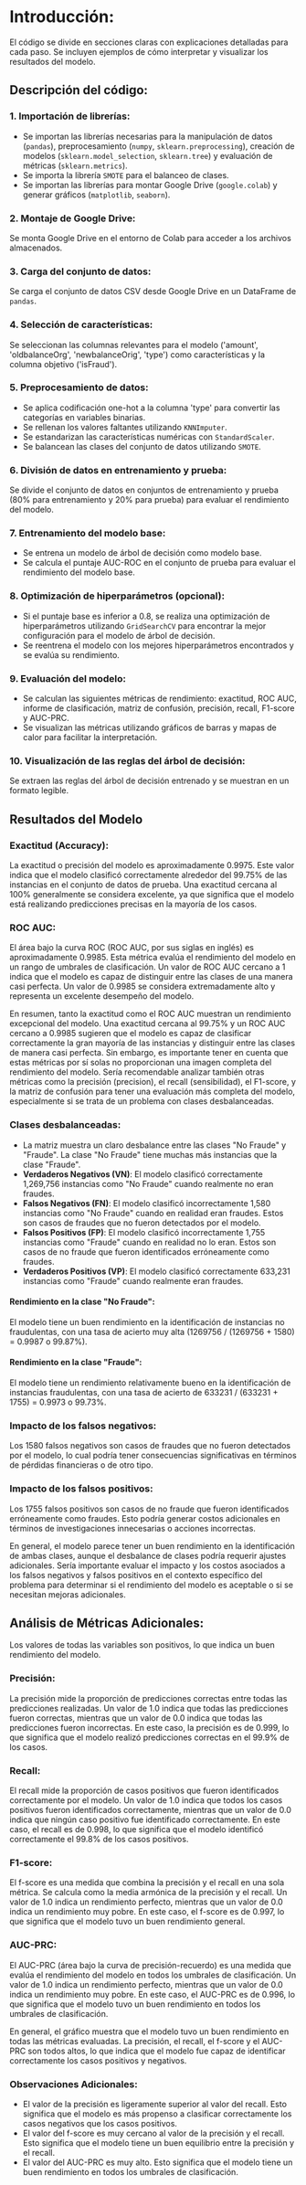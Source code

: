 # Introducción:
El código se divide en secciones claras con explicaciones detalladas para cada paso. Se incluyen ejemplos de cómo interpretar y visualizar los resultados del modelo.

## Descripción del código:
### 1. Importación de librerías:
- Se importan las librerías necesarias para la manipulación de datos (`pandas`), preprocesamiento (`numpy`, `sklearn.preprocessing`), creación de modelos (`sklearn.model_selection`, `sklearn.tree`) y evaluación de métricas (`sklearn.metrics`).
- Se importa la librería `SMOTE` para el balanceo de clases.
- Se importan las librerías para montar Google Drive (`google.colab`) y generar gráficos (`matplotlib`, `seaborn`).

### 2. Montaje de Google Drive:
Se monta Google Drive en el entorno de Colab para acceder a los archivos almacenados.

### 3. Carga del conjunto de datos:
Se carga el conjunto de datos CSV desde Google Drive en un DataFrame de `pandas`.

### 4. Selección de características:
Se seleccionan las columnas relevantes para el modelo ('amount', 'oldbalanceOrg', 'newbalanceOrig', 'type') como características y la columna objetivo ('isFraud').

### 5. Preprocesamiento de datos:
- Se aplica codificación one-hot a la columna 'type' para convertir las categorías en variables binarias.
- Se rellenan los valores faltantes utilizando `KNNImputer`.
- Se estandarizan las características numéricas con `StandardScaler`.
- Se balancean las clases del conjunto de datos utilizando `SMOTE`.

### 6. División de datos en entrenamiento y prueba:
Se divide el conjunto de datos en conjuntos de entrenamiento y prueba (80% para entrenamiento y 20% para prueba) para evaluar el rendimiento del modelo.

### 7. Entrenamiento del modelo base:
- Se entrena un modelo de árbol de decisión como modelo base.
- Se calcula el puntaje AUC-ROC en el conjunto de prueba para evaluar el rendimiento del modelo base.

### 8. Optimización de hiperparámetros (opcional):
- Si el puntaje base es inferior a 0.8, se realiza una optimización de hiperparámetros utilizando `GridSearchCV` para encontrar la mejor configuración para el modelo de árbol de decisión.
- Se reentrena el modelo con los mejores hiperparámetros encontrados y se evalúa su rendimiento.

### 9. Evaluación del modelo:
- Se calculan las siguientes métricas de rendimiento: exactitud, ROC AUC, informe de clasificación, matriz de confusión, precisión, recall, F1-score y AUC-PRC.
- Se visualizan las métricas utilizando gráficos de barras y mapas de calor para facilitar la interpretación.

### 10. Visualización de las reglas del árbol de decisión:
Se extraen las reglas del árbol de decisión entrenado y se muestran en un formato legible.

## Resultados del Modelo

### Exactitud (Accuracy):
La exactitud o precisión del modelo es aproximadamente 0.9975. Este valor indica que el modelo clasificó correctamente alrededor del 99.75% de las instancias en el conjunto de datos de prueba. Una exactitud cercana al 100% generalmente se considera excelente, ya que significa que el modelo está realizando predicciones precisas en la mayoría de los casos.

### ROC AUC:
El área bajo la curva ROC (ROC AUC, por sus siglas en inglés) es aproximadamente 0.9985. Esta métrica evalúa el rendimiento del modelo en un rango de umbrales de clasificación. Un valor de ROC AUC cercano a 1 indica que el modelo es capaz de distinguir entre las clases de una manera casi perfecta. Un valor de 0.9985 se considera extremadamente alto y representa un excelente desempeño del modelo.

En resumen, tanto la exactitud como el ROC AUC muestran un rendimiento excepcional del modelo. Una exactitud cercana al 99.75% y un ROC AUC cercano a 0.9985 sugieren que el modelo es capaz de clasificar correctamente la gran mayoría de las instancias y distinguir entre las clases de manera casi perfecta. Sin embargo, es importante tener en cuenta que estas métricas por sí solas no proporcionan una imagen completa del rendimiento del modelo. Sería recomendable analizar también otras métricas como la precisión (precision), el recall (sensibilidad), el F1-score, y la matriz de confusión para tener una evaluación más completa del modelo, especialmente si se trata de un problema con clases desbalanceadas.

### Clases desbalanceadas:
- La matriz muestra un claro desbalance entre las clases "No Fraude" y "Fraude". La clase "No Fraude" tiene muchas más instancias que la clase "Fraude".
- **Verdaderos Negativos (VN)**: El modelo clasificó correctamente 1,269,756 instancias como "No Fraude" cuando realmente no eran fraudes.
- **Falsos Negativos (FN)**: El modelo clasificó incorrectamente 1,580 instancias como "No Fraude" cuando en realidad eran fraudes. Estos son casos de fraudes que no fueron detectados por el modelo.
- **Falsos Positivos (FP)**: El modelo clasificó incorrectamente 1,755 instancias como "Fraude" cuando en realidad no lo eran. Estos son casos de no fraude que fueron identificados erróneamente como fraudes.
- **Verdaderos Positivos (VP)**: El modelo clasificó correctamente 633,231 instancias como "Fraude" cuando realmente eran fraudes.

#### Rendimiento en la clase "No Fraude":
El modelo tiene un buen rendimiento en la identificación de instancias no fraudulentas, con una tasa de acierto muy alta (1269756 / (1269756 + 1580) = 0.9987 o 99.87%).

#### Rendimiento en la clase "Fraude":
El modelo tiene un rendimiento relativamente bueno en la identificación de instancias fraudulentas, con una tasa de acierto de 633231 / (633231 + 1755) = 0.9973 o 99.73%.

### Impacto de los falsos negativos:
Los 1580 falsos negativos son casos de fraudes que no fueron detectados por el modelo, lo cual podría tener consecuencias significativas en términos de pérdidas financieras o de otro tipo.

### Impacto de los falsos positivos:
Los 1755 falsos positivos son casos de no fraude que fueron identificados erróneamente como fraudes. Esto podría generar costos adicionales en términos de investigaciones innecesarias o acciones incorrectas.

En general, el modelo parece tener un buen rendimiento en la identificación de ambas clases, aunque el desbalance de clases podría requerir ajustes adicionales. Sería importante evaluar el impacto y los costos asociados a los falsos negativos y falsos positivos en el contexto específico del problema para determinar si el rendimiento del modelo es aceptable o si se necesitan mejoras adicionales.

## Análisis de Métricas Adicionales:
Los valores de todas las variables son positivos, lo que indica un buen rendimiento del modelo.

### Precisión:
La precisión mide la proporción de predicciones correctas entre todas las predicciones realizadas. Un valor de 1.0 indica que todas las predicciones fueron correctas, mientras que un valor de 0.0 indica que todas las predicciones fueron incorrectas. En este caso, la precisión es de 0.999, lo que significa que el modelo realizó predicciones correctas en el 99.9% de los casos.

### Recall:
El recall mide la proporción de casos positivos que fueron identificados correctamente por el modelo. Un valor de 1.0 indica que todos los casos positivos fueron identificados correctamente, mientras que un valor de 0.0 indica que ningún caso positivo fue identificado correctamente. En este caso, el recall es de 0.998, lo que significa que el modelo identificó correctamente el 99.8% de los casos positivos.

### F1-score:
El f-score es una medida que combina la precisión y el recall en una sola métrica. Se calcula como la media armónica de la precisión y el recall. Un valor de 1.0 indica un rendimiento perfecto, mientras que un valor de 0.0 indica un rendimiento muy pobre. En este caso, el f-score es de 0.997, lo que significa que el modelo tuvo un buen rendimiento general.

### AUC-PRC:
El AUC-PRC (área bajo la curva de precisión-recuerdo) es una medida que evalúa el rendimiento del modelo en todos los umbrales de clasificación. Un valor de 1.0 indica un rendimiento perfecto, mientras que un valor de 0.0 indica un rendimiento muy pobre. En este caso, el AUC-PRC es de 0.996, lo que significa que el modelo tuvo un buen rendimiento en todos los umbrales de clasificación.

En general, el gráfico muestra que el modelo tuvo un buen rendimiento en todas las métricas evaluadas. La precisión, el recall, el f-score y el AUC-PRC son todos altos, lo que indica que el modelo fue capaz de identificar correctamente los casos positivos y negativos.

### Observaciones Adicionales:
- El valor de la precisión es ligeramente superior al valor del recall. Esto significa que el modelo es más propenso a clasificar correctamente los casos negativos que los casos positivos.
- El valor del f-score es muy cercano al valor de la precisión y el recall. Esto significa que el modelo tiene un buen equilibrio entre la precisión y el recall.
- El valor del AUC-PRC es muy alto. Esto significa que el modelo tiene un buen rendimiento en todos los umbrales de clasificación.
